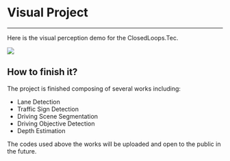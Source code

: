 # Visual Project

------

Here is the visual perception demo for the ClosedLoops.Tec.  


![](demo.gif)



## How to finish it?

The project is finished composing of several works including: 

- Lane Detection
- Traffic Sign Detection
- Driving Scene Segmentation
- Driving Objective Detection 
- Depth Estimation

The codes used above the works will be uploaded and open to the public in the future.

 
